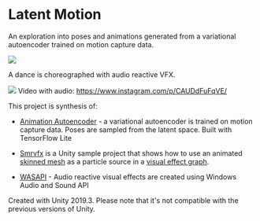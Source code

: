 # Latent Motion

An exploration into poses and animations generated from a variational autoencoder trained on motion capture data. 

![](latentmotion1.gif)

A dance is choreographed with audio reactive VFX.

![](latentmotion2.gif)
Video with audio: https://www.instagram.com/p/CAUDdFuFqVE/

This project is synthesis of:

- [Animation Autoencoder](https://github.com/smaerdlatigid/AnimationAutoencoder) - a variational autoencoder is trained on motion capture data. Poses are sampled from the latent space. Built with TensorFlow Lite

- [Smrvfx](https://github.com/keijiro/Smrvfx) is a Unity sample project that shows how to use an animated [skinned
mesh] as a particle source in a [visual effect graph].

- [WASAPI](https://github.com/smaerdlatigid/Unity-WASAPI) - Audio reactive visual effects are created using Windows Audio and Sound API

[skinned mesh]: https://docs.unity3d.com/Manual/class-SkinnedMeshRenderer.html
[visual effect graph]: https://unity.com/visual-effect-graph

Created with Unity 2019.3. Please note that it's not
compatible with the previous versions of Unity.
